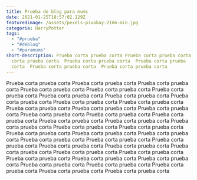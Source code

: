 ```yaml
---
title: Prueba de blog para mums
date: 2021-01-25T18:57:02.129Z
featuredimage: /assets/pexels-pixabay-2166-min.jpg
categoria: HarryPotter
tags:
  - "#prueba"
  - "#deblog"
  - "#paramums"
short-description: Prueba corta prueba corta Prueba corta prueba corta  Prueba
  corta prueba corta  Prueba corta prueba corta  Prueba corta prueba
  corta  Prueba corta prueba corta  Prueba corta prueba corta
---
```

 Prueba corta prueba corta  Prueba corta prueba corta  Prueba corta prueba corta  Prueba corta prueba corta  Prueba corta prueba corta  Prueba corta prueba corta  Prueba corta prueba corta  Prueba corta prueba corta  Prueba corta prueba corta  Prueba corta prueba corta  Prueba corta prueba corta  Prueba corta prueba corta  Prueba corta prueba corta  Prueba corta prueba corta  Prueba corta prueba corta  Prueba corta prueba corta  Prueba corta prueba corta  Prueba corta prueba corta  Prueba corta prueba corta  Prueba corta prueba corta  Prueba corta prueba corta  Prueba corta prueba corta  Prueba corta prueba corta  Prueba corta prueba corta  Prueba corta prueba corta  Prueba corta prueba corta  Prueba corta prueba corta  Prueba corta prueba corta  Prueba corta prueba corta  Prueba corta prueba corta  Prueba corta prueba corta  Prueba corta prueba corta  Prueba corta prueba corta  Prueba corta prueba corta  Prueba corta prueba corta  Prueba corta prueba corta  Prueba corta prueba corta  Prueba corta prueba corta  Prueba corta prueba corta  Prueba corta prueba corta  Prueba corta prueba corta